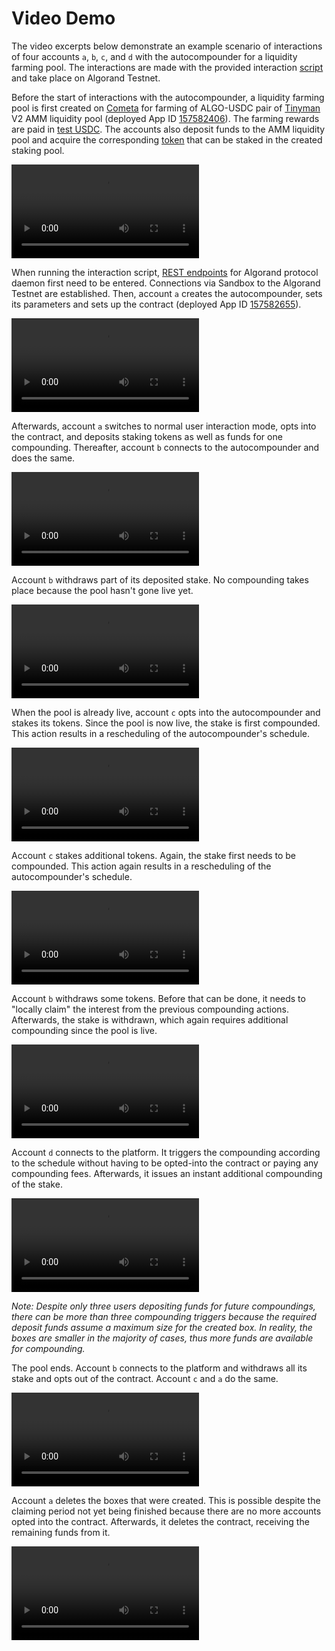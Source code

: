 # Video Demo

The video excerpts below demonstrate an example scenario of interactions of four accounts `a`, `b`, `c`, and `d` 
with the autocompounder for a liquidity farming pool.
The interactions are made with the provided interaction [script](../interactions_state_machine.py) and take place on 
Algorand Testnet.

Before the start of interactions with the autocompounder, a liquidity farming pool is first created on 
[Cometa](https://app.testnet.cometa.farm/farm) for farming of ALGO-USDC pair of 
[Tinyman](https://testnet.tinyman.org/#/pool/UDFWT5DW3X5RZQYXKQEMZ6MRWAEYHWYP7YUAPZKPW6WJK3JH3OZPL7PO2Y) V2 AMM 
liquidity pool (deployed App ID [157582406](https://testnet.algoexplorer.io/application/157582406)).
The farming rewards are paid in [test USDC](https://testnet.algoexplorer.io/asset/10458941).
The accounts also deposit funds to the AMM liquidity pool and acquire the corresponding
[token](https://testnet.algoexplorer.io/asset/148620458) that can be staked in the created staking pool. 

![Video of liquidity farming pool creation on Cometa and acquiring staking token by depositing funds to Tinyman V2 AMM](https://user-images.githubusercontent.com/115161770/217259043-8cf967a6-fe4f-4184-842a-441ce03b40c1.mp4)

When running the interaction script, [REST endpoints](https://developer.algorand.org/docs/rest-apis/restendpoints/) for 
Algorand protocol daemon first need to be entered.
Connections via Sandbox to the Algorand Testnet are established.
Then, account `a` creates the autocompounder, sets its parameters and sets up the contract 
(deployed App ID [157582655](https://testnet.algoexplorer.io/application/157582655)).

![Video of user (a) creating and setting up the autocompounder contract](https://user-images.githubusercontent.com/115161770/217259832-fcd47db8-e92c-451c-8626-0bff41c4326e.mp4)

Afterwards, account `a` switches to normal user interaction mode, opts into the contract, and deposits staking tokens 
as well as funds for one compounding.
Thereafter, account `b` connects to the autocompounder and does the same.

![Video of users (a) and (b) opt-ing into the contract and staking](https://user-images.githubusercontent.com/115161770/217259810-7569042a-4e1e-418b-93f9-ed4a88f4cf2b.mp4)

Account `b` withdraws part of its deposited stake.
No compounding takes place because the pool hasn't gone live yet.

![Video of user (b) withdrawing funds while the pool hasn't gone live yet](https://user-images.githubusercontent.com/115161770/217259780-63ac3a54-8bb8-48a1-90b1-59abb79616df.mp4)

When the pool is already live, account `c` opts into the autocompounder and stakes its tokens.
Since the pool is now live, the stake is first compounded.
This action results in a rescheduling of the autocompounder's schedule.

![Video of user (c) opt-ing into the contract and staking](https://user-images.githubusercontent.com/115161770/217259755-ea861d11-9ef1-4860-a820-3d3dd9006af5.mp4)

Account `c` stakes additional tokens.
Again, the stake first needs to be compounded.
This action again results in a rescheduling of the autocompounder's schedule.

![Video of user (c) staking additional tokens](https://user-images.githubusercontent.com/115161770/217260010-cffe144a-16f6-4dce-8ab6-eaadce53af7c.mp4)

Account `b` withdraws some tokens.
Before that can be done, it needs to "locally claim" the interest from the previous compounding actions.
Afterwards, the stake is withdrawn, which again requires additional compounding since the pool is live.

![Video of user (b) withdrawing some tokens while the pool is live](https://user-images.githubusercontent.com/115161770/217260070-53b22779-2abe-412f-af69-105e1d5f4b68.mp4)

Account `d` connects to the platform.
It triggers the compounding according to the schedule without having to be opted-into the contract or paying any 
compounding fees.
Afterwards, it issues an instant additional compounding of the stake.

![Video of user (d) triggeting a scheduled compounding and additional instant compounding](https://user-images.githubusercontent.com/115161770/217260126-f7afd2eb-508e-463c-9cf2-7a7c0fe1c2d1.mp4)

*Note: Despite only three users depositing funds for future compoundings, there can be more than three compounding 
triggers because the required deposit funds assume a maximum size for the created box. In reality, the boxes are smaller
in the majority of cases, thus more funds are available for compounding.* 

The pool ends.
Account `b` connects to the platform and withdraws all its stake and opts out of the contract.
Account `c` and `a` do the same.

![Video of users (a), (b) and (c) withdrawing funds after the pool ends](https://user-images.githubusercontent.com/115161770/217260619-9e8f9c5d-377a-4796-9581-f7cc9ac24da5.mp4)

Account `a` deletes the boxes that were created.
This is possible despite the claiming period not yet being finished because there are no more accounts opted into the
contract.
Afterwards, it deletes the contract, receiving the remaining funds from it.

![Video of user (a) deleting the boxes and contract after the pool ends](https://user-images.githubusercontent.com/115161770/217260339-3bb0bb63-062a-4cd2-b14d-c4134c552fbf.mp4)
